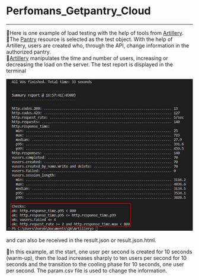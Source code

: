 # Perfomans_Getpantry_Cloud

_______
  :small_orange_diamond:Here is one example of load testing with the help of tools from [Artillery](https://www.artillery.io/).      
  :small_orange_diamond:The [Pantry](https://getpantry.cloud/) resource is selected as the test object. With the help of Artillery, users are created who, through the API, change information in the authorized pantry.     
  :small_orange_diamond:[Artillery](https://www.artillery.io/) manipulates the time and number of users, increasing or decreasing the load on the server. The test report is displayed in the terminal        
          
  ![imag](https://github.com/Horobird/Perfomans_Getpantry_Cloud/blob/main/2023-06-21_17h00_17.png)
  
  and can also be received in the result.json or result.json.html.      
  
  :small_orange_diamond:In this example, at the start, one user per second is created for 10 seconds (warm-up), then the load increases sharply to ten users per second for 10 seconds and the transition to the cooling phase for 10 seconds, one user per second. The param.csv file is used to change the information.
